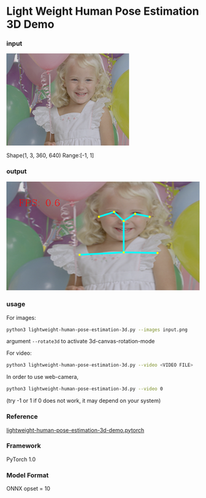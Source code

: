 # Light Weight Human Pose Estimation 3D Demo

### input

![input_image](input.png)

Shape(1, 3,	360, 640) Range:[-1, 1]

### output

![output_image](ICV_3D_Human_Pose_Estimation_0.png)


### usage

For images:
``` bash
python3 lightweight-human-pose-estimation-3d.py --images input.png
```
argument `--rotate3d` to activate 3d-canvas-rotation-mode

For video:
```bash
python3 lightweight-human-pose-estimation-3d.py --video <VIDEO FILE>
```

In order to use web-camera,
```bash
python3 lightweight-human-pose-estimation-3d.py --video 0
```
(try -1 or 1 if 0 does not work, it may depend on your system)




### Reference

[lightweight-human-pose-estimation-3d-demo.pytorch](https://github.com/Daniil-Osokin/lightweight-human-pose-estimation-3d-demo.pytorch)


### Framework
PyTorch 1.0


### Model Format
ONNX opset = 10
